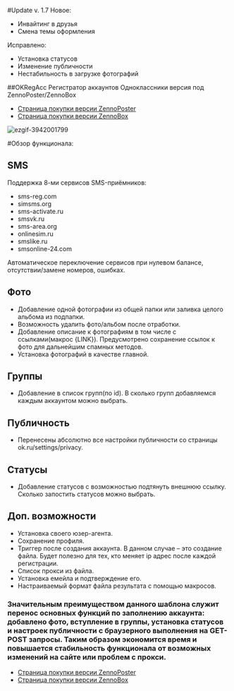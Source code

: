 #Update v. 1.7
Новое:
* Инвайтинг в друзья
* Смена темы оформления

Исправлено:
* Установка статусов
* Изменение публичности
* Нестабильность в загрузке фотографий


##OKRegAcc
Регистратор аккаунтов Одноклассники версия под ZennoPoster/ZennoBox

* [Страница покупки версии ZennoPoster](http://www.oplata.info/asp/pay_wm.asp?id_d=2224864&lang=ru-RU)
* [Страница покупки версии ZennoBox](http://www.oplata.info/asp/pay_wm.asp?id_d=2223506&lang=ru-RU)

![ezgif-3942001799](https://cloud.githubusercontent.com/assets/23078175/20187225/845f29b6-a784-11e6-8fe9-5b04ec1039ff.gif)

#Обзор функционала:

## SMS
Поддержка 8-ми сервисов SMS-приёмников:
* sms-reg.com
* simsms.org
* sms-activate.ru
* smsvk.ru
* sms-area.org
* onlinesim.ru
* smslike.ru
* smsonline-24.com

Автоматическое переключение сервисов при нулевом балансе, отсутствии/замене номеров, ошибках.

## Фото
* Добавление одной фотографии из общей папки или заливка целого альбома из подпапки. 
* Возможность удалить фото/альбом после отработки.
* Добавление описание к фотографиям в том числе с ссылками(макрос {LINK}). Предусмотрено сохранение ссылок к фото для дальнейшим спамных методов.
* Установка фотографий в качестве главной.

## Группы
* Добавление в список групп(по id). В сколько групп добавляемся каждым аккаунтом можно выбрать.

## Публичность
* Перенесены абсолютно все настройки публичности со страницы ok.ru/settings/privacy. 

## Статусы
* Добавление статусов с возможностью подтянуть внешнюю ссылку. Сколько запостить статусов можно выбрать.

## Доп. возможности
* Установка своего юзер-агента.
* Сохранение профиля.
* Триггер после создания аккаунта. В данном случае – это создание файла. Будет полезно для тех, кто меняет ip адрес после каждой регистрации.
* Список прокси из файла.
* Установка емейла и подтверждение его.
* Настраиваемый формат файла результата с помощью макросов.

### Значительным преимуществом данного шаблона служит перенос основных функций по заполнению аккаунта: добавлено фото, вступление в группы, установка статусов и настроек публичности с браузерного выполнения на GET-POST запросы. Таким образом экономится время и повышается стабильность функционала от возможных изменений на сайте или проблем с прокси.

* [Страница покупки версии ZennoPoster](http://www.oplata.info/asp/pay_wm.asp?id_d=2224864&lang=ru-RU)
* [Страница покупки версии ZennoBox](http://www.oplata.info/asp/pay_wm.asp?id_d=2223506&lang=ru-RU)
